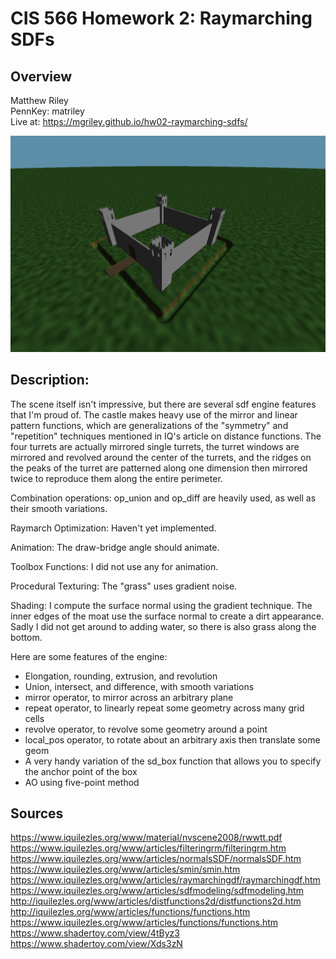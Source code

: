 # CIS 566 Homework 2: Raymarching SDFs

## Overview

Matthew Riley\
PennKey: matriley\
Live at: https://mgriley.github.io/hw02-raymarching-sdfs/

![](demo_shot.png)

## Description:

The scene itself isn't impressive, but there are several sdf engine features that I'm proud of. The castle makes heavy use of the mirror and linear pattern functions, which are generalizations of the "symmetry" and "repetition" techniques mentioned in IQ's article on distance functions. The four turrets are actually mirrored single turrets, the turret windows are mirrored and revolved around the center of the turrets, and the ridges on the peaks of the turret are patterned along one dimension then mirrored twice to reproduce them along the entire perimeter.

Combination operations: op_union and op_diff are heavily used, as well as their smooth variations.

Raymarch Optimization: Haven't yet implemented.

Animation: The draw-bridge angle should animate.

Toolbox Functions: I did not use any for animation.

Procedural Texturing: The "grass" uses gradient noise.

Shading: I compute the surface normal using the gradient technique. The inner edges of the moat use the surface normal to create a dirt appearance. Sadly I did not get around to adding water, so there is also grass along the bottom.

Here are some features of the engine:

* Elongation, rounding, extrusion, and revolution
* Union, intersect, and difference, with smooth variations
* mirror operator, to mirror across an arbitrary plane
* repeat operator, to linearly repeat some geometry across many grid cells
* revolve operator, to revolve some geometry around a point
* local_pos operator, to rotate about an arbitrary axis then translate some geom
* A very handy variation of the sd_box function that allows you to specify the anchor point of the box
* AO using five-point method

## Sources

https://www.iquilezles.org/www/material/nvscene2008/rwwtt.pdf
https://www.iquilezles.org/www/articles/filteringrm/filteringrm.htm
https://www.iquilezles.org/www/articles/normalsSDF/normalsSDF.htm
https://www.iquilezles.org/www/articles/smin/smin.htm
https://www.iquilezles.org/www/articles/raymarchingdf/raymarchingdf.htm
https://www.iquilezles.org/www/articles/sdfmodeling/sdfmodeling.htm
http://iquilezles.org/www/articles/distfunctions2d/distfunctions2d.htm
http://iquilezles.org/www/articles/functions/functions.htm
https://www.iquilezles.org/www/articles/functions/functions.htm
https://www.shadertoy.com/view/4tByz3
https://www.shadertoy.com/view/Xds3zN

